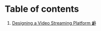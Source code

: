 # Table of contents
1. [Designing a Video Streaming Platform 📹](https://dev.to/aritra1999/designing-a-video-streaming-platform-a6e/edit)